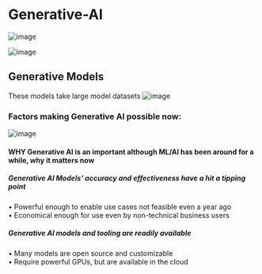 # Generative-AI

![image](https://github.com/ijaz-lab/Generative-AI/assets/78338522/ec2f3e09-f7dd-45e7-9064-ea71b7235cdb)

![image](https://github.com/ijaz-lab/Generative-AI/assets/78338522/34f2fb26-cd66-45e9-8310-fd91b6ba5306)

## Generative Models
These models take large model datasets
![image](https://github.com/ijaz-lab/Generative-AI/assets/78338522/48f630d8-cdc7-4df2-b6f1-8186a8163ae8)

### Factors making Generative AI possible now:
![image](https://github.com/ijaz-lab/Generative-AI/assets/78338522/b33a5cb3-8e04-49bd-9304-57409e079718)

#### WHY Generative AI is an important although ML/AI has been around for a while, why it matters now
##### Generative AI Models’ accuracy and effectiveness have a hit a tipping point
•	Powerful enough to enable use cases not feasible even a year ago\
•	Economical enough for use even by non-technical business users
##### Generative AI models and tooling are readily available
•	Many models are open source and customizable\
•	Require powerful GPUs, but are available in the cloud

